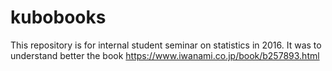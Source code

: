 # kubobooks
This repository is for internal student seminar on statistics in 2016.
It was to understand better the book https://www.iwanami.co.jp/book/b257893.html
